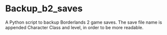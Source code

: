 # Backup_b2_saves
A Python script to backup Borderlands 2 game saves. 
The save file name is appended Character Class and level, in order to be more readable.
